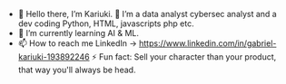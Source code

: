 - 👋 Hello there, I’m Kariuki.
👀 I’m a data analyst cybersec analyst and a dev coding Python, HTML, javascripts php etc.
- 🌱 I’m currently learning AI & ML.
- 📫 How to reach me LinkedIn -> https://www.linkedin.com/in/gabriel-kariuki-193892246
⚡ Fun fact: Sell your character than your product, that way you'll always be head.
